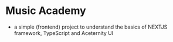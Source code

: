 # Music Academy
- a simple (frontend) project to understand the basics of NEXTJS framework, TypeScript and Aceternity UI